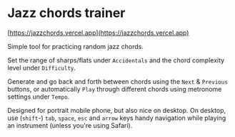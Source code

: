 # Jazz chords trainer

[https://jazzchords.vercel.app](https://jazzchords.vercel.app)

Simple tool for practicing random jazz chords.

Set the range of sharps/flats under `Accidentals` and the chord complexity level under `Difficulty`.

Generate and go back and forth between chords using the `Next` & `Previous` buttons, or automatically `Play` through different chords using metronome settings under `Tempo`.

Designed for portrait mobile phone, but also nice on desktop. On desktop, use (`shift`-) `tab`, `space`, `esc` and `arrow` keys handy navigation while playing an instrument (unless you're using Safari).
